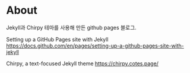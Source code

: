 # About

Jekyll과 Chirpy 테마를 사용해 만든 github pages 블로그.

Setting up a GitHub Pages site with Jekyll
https://docs.github.com/en/pages/setting-up-a-github-pages-site-with-jekyll

Chirpy, a text-focused Jekyll theme
https://chirpy.cotes.page/


